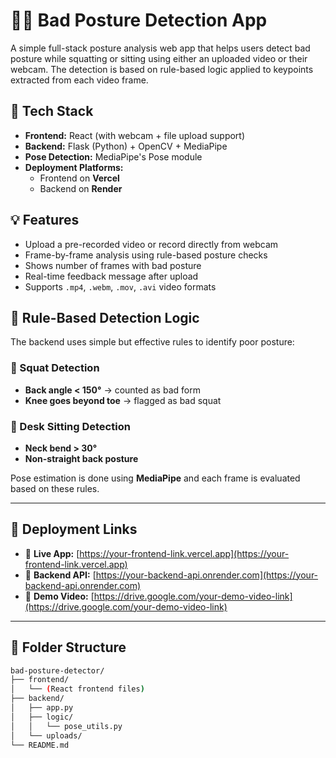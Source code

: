 # 🧍‍♂️ Bad Posture Detection App

A simple full-stack posture analysis web app that helps users detect bad posture while squatting or sitting using either an uploaded video or their webcam. The detection is based on rule-based logic applied to keypoints extracted from each video frame.

## 🔧 Tech Stack

- **Frontend:** React (with webcam + file upload support)
- **Backend:** Flask (Python) + OpenCV + MediaPipe
- **Pose Detection:** MediaPipe's Pose module
- **Deployment Platforms:** 
  - Frontend on **Vercel**
  - Backend on **Render**
  
## 💡 Features

- Upload a pre-recorded video or record directly from webcam
- Frame-by-frame analysis using rule-based posture checks
- Shows number of frames with bad posture
- Real-time feedback message after upload
- Supports `.mp4`, `.webm`, `.mov`, `.avi` video formats

## 🧠 Rule-Based Detection Logic

The backend uses simple but effective rules to identify poor posture:

### 🔸 Squat Detection
- **Back angle < 150°** → counted as bad form
- **Knee goes beyond toe** → flagged as bad squat

### 🔸 Desk Sitting Detection
- **Neck bend > 30°**
- **Non-straight back posture**

Pose estimation is done using **MediaPipe** and each frame is evaluated based on these rules.

---

## 🚀 Deployment Links

- 🔗 **Live App:** [https://your-frontend-link.vercel.app](https://your-frontend-link.vercel.app)
- 🔗 **Backend API:** [https://your-backend-api.onrender.com](https://your-backend-api.onrender.com)
- 🎥 **Demo Video:** [https://drive.google.com/your-demo-video-link](https://drive.google.com/your-demo-video-link)

---

## 📂 Folder Structure

```bash
bad-posture-detector/
├── frontend/
│   └── (React frontend files)
├── backend/
│   ├── app.py
│   ├── logic/
│   │   └── pose_utils.py
│   └── uploads/
└── README.md

